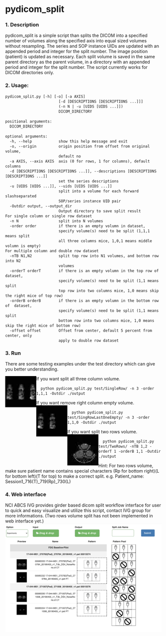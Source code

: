 # pydicom_split

### 1. Description

pydicom_split is a simple script than splits the DICOM into a specified number of volumes along the specified axis into equal sized volumes without resampling. The series and SOP instance UIDs are updated with an appended period and integer for the split number. The image position (patient) is updated as necessary. Each split volume is saved in the same parent directory as the parent volume, in a directory with an appended period and integer for the split number. The script currently works for DICOM directories only.

### 2. Usage: 
```
pydicom_split.py [-h] [-o] [-a AXIS]
                        [-d [DESCRIPTIONS [DESCRIPTIONS ...]]]
                        (-n N | -u [UIDS [UIDS ...]])
                        DICOM_DIRECTORY

positional arguments:
  DICOM_DIRECTORY

optional arguments:
  -h, --help            show this help message and exit
  -o, --origin          origin position from offset from original volume,
                        default no
  -a AXIS, --axis AXIS  axis (0 for rows, 1 for columns), default columns
  -d [DESCRIPTIONS [DESCRIPTIONS ...]], --descriptions [DESCRIPTIONS [DESCRIPTIONS ...]]
                        set the series descriptions
  -u [UIDS [UIDS ...]], --uids [UIDS [UIDS ...]]
                        split into a volume for each forward slashseparated
                        SOP/series instance UID pair
  -Outdir output, --output_dir 
                        Output directory to save split result
For single column or single row dataset
  -n N                  split into N volumes
  -order order          if there is an empty volumn in dataset,
                        specify volume(s) need to be split (1,1,1 means split 
                        all three columns mice, 1,0,1 means middle volumn is empty)
For multiple column and double row dataset
  -nTB N1,N2            split top row into N1 volumes, and bottom row into N2 
                        volumes
  -orderT orderT        if there is an empty volumn in the top row of dataset,
                        specify volume(s) need to be split (1,1 means split 
                        top row into two columns mice, 1,0 means skip the right mice of top row)
  -orderB orderB        if there is an empty volumn in the bottom row of  dataset,
                        specify volume(s) need to be split (1,1 means split 
                        bottom row into two columns mice, 1,0 means skip the right mice of bottom row)
  -offset offset        Offset from center, default 5 percent from center, only
                        apply to double row dataset
```

### 3. Run
There are some testing examples under the test directory which can give you better understanding.

If you want split all three column volume.
<img align="left" width="100" height="100" src="test/SingleRow/thmb_1.3.46.670589.11.17169.5.0.3060.2019082909190671216.jpg">
```
  python pydicom_split.py test/SingleRow/ -n 3 -order 1,1,1 -Outdir ./output
```
If you want remove right column empty volume.
<img align="left" width="100" height="100" src="test/SingRowLastOneEmpty/thmb_1.3.46.670589.11.17169.5.0.7912.2019101010042925516.jpg">
```
  python pydicom_split.py test/SingRowLastOneEmpty/ -n 3 -order 1,1,0 -Outdir ./output

```
If you want split two rows volume.
<img align="left" width="100" height="100" src="test/TwoRows/thmb_1.3.6.1.4.1.12842.1.1.14.4.20200910.100022.319.463497616.jpg">
```
  python pydicom_split.py test/TwoRows/ -nTB 1,2 -orderT 1 -orderB 1,1 -Outdir ./output

```
Hint: For two rows volume, make sure patient name contains special characters (Rp for bottom right)(L for bottom left)(T for top) to make a correct split. e.g. Patient_name: Session1_716(T)_719(Rp)_730(L)
### 4. Web interface
NCI ABCS IVG provides girder based dicom split workflow interface for user to quick and easy visualize and utilize this script, contact IVG group for more informations. (Two rows volume split has not been implemented in web interface yet.)
<img align="left" src="test/webInterface.png"> 
